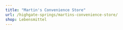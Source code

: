 ```yaml
---
title: "Martin's Convenience Store"
url: /highgate-springs/martins-convenience-store/
shop: Lebensmittel
---
```

